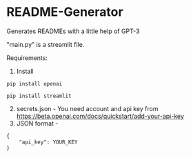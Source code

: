 # README-Generator
Generates READMEs with a little help of GPT-3

"main.py" is a streamlit file.

Requirements:
1. Install
```
pip install openai
```

```
pip install streamlit
```

2. secrets.json - You need account and api key from <a href="https://beta.openai.com/docs/quickstart/add-your-api-key">https://beta.openai.com/docs/quickstart/add-your-api-key</a>
3. JSON format -
```
{
    "api_key": YOUR_KEY
}
```
